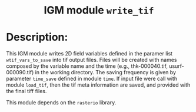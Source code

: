 ### <h1 align="center" id="title">IGM module `write_tif` </h1>

# Description:

This IGM module writes 2D field variables defined in the paramer list `wtif_vars_to_save` into tif output files. Files will be created with names composed by the variable name and the time (e.g., thk-000040.tif, usurf-000090.tif) in the working directory. The saving frequency is given by parameter `time_save` defined in module `time`. If input file were call with module `load_tif`, then the tif meta information are saved, and provided with the final tiff files.

This module depends on the `rasterio` library.



 